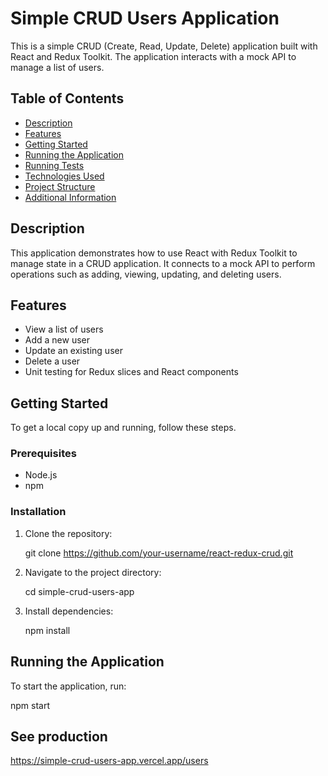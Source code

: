 # Simple CRUD Users Application

This is a simple CRUD (Create, Read, Update, Delete) application built with React and Redux Toolkit. The application interacts with a mock API to manage a list of users.

## Table of Contents

- [Description](#description)
- [Features](#features)
- [Getting Started](#getting-started)
- [Running the Application](#running-the-application)
- [Running Tests](#running-tests)
- [Technologies Used](#technologies-used)
- [Project Structure](#project-structure)
- [Additional Information](#additional-information)

## Description

This application demonstrates how to use React with Redux Toolkit to manage state in a CRUD application. It connects to a mock API to perform operations such as adding, viewing, updating, and deleting users.

## Features

- View a list of users
- Add a new user
- Update an existing user
- Delete a user
- Unit testing for Redux slices and React components

## Getting Started

To get a local copy up and running, follow these steps.

### Prerequisites

- Node.js
- npm

### Installation

1. Clone the repository:

   git clone https://github.com/your-username/react-redux-crud.git

2. Navigate to the project directory:

   cd simple-crud-users-app

3. Install dependencies:

   npm install

## Running the Application

To start the application, run:

npm start

## See production

https://simple-crud-users-app.vercel.app/users

